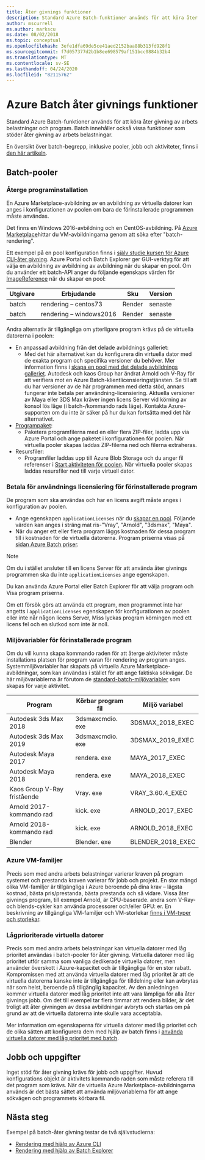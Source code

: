 ```yaml
---
title: Åter givnings funktioner
description: Standard Azure Batch-funktioner används för att köra åter givning av arbets belastningar och appar. Batch innehåller vissa funktioner som stöder åter givning av arbets belastningar.
author: mscurrell
ms.author: markscu
ms.date: 08/02/2018
ms.topic: conceptual
ms.openlocfilehash: 3efe1dfa69de5ce41aed2152baa88b313fd928f1
ms.sourcegitcommit: f7d057377d2b1b8ee698579af151bcc0884b32b4
ms.translationtype: MT
ms.contentlocale: sv-SE
ms.lasthandoff: 04/24/2020
ms.locfileid: "82115762"
---
```

# <a name="azure-batch-rendering-capabilities"></a>Azure Batch åter givnings funktioner

Standard Azure Batch-funktioner används för att köra åter givning av arbets belastningar och program. Batch innehåller också vissa funktioner som stöder åter givning av arbets belastningar.

En översikt över batch-begrepp, inklusive pooler, jobb och aktiviteter, finns i [den här artikeln](https://docs.microsoft.com/azure/batch/batch-api-basics).

## <a name="batch-pools"></a>Batch-pooler

### <a name="rendering-application-installation"></a>Återge programinstallation

En Azure Marketplace-avbildning av en avbildning av virtuella datorer kan anges i konfigurationen av poolen om bara de förinstallerade programmen måste användas.

Det finns en Windows 2016-avbildning och en CentOS-avbildning.  På [Azure Marketplace](https://azuremarketplace.microsoft.com)hittar du VM-avbildningarna genom att söka efter "batch-rendering".

Ett exempel på en pool konfiguration finns i [själv studie kursen för Azure CLI-åter givning](https://docs.microsoft.com/azure/batch/tutorial-rendering-cli).  Azure Portal och Batch Explorer ger GUI-verktyg för att välja en avbildning av avbildning av avbildning när du skapar en pool.  Om du använder ett batch-API anger du följande egenskaps värden för [ImageReference](https://docs.microsoft.com/rest/api/batchservice/pool/add#imagereference) när du skapar en pool:

| Utgivare | Erbjudande | Sku | Version |
|---------|---------|---------|--------|
| batch | rendering – centos73 | Render | senaste |
| batch | rendering – windows2016 | Render | senaste |

Andra alternativ är tillgängliga om ytterligare program krävs på de virtuella datorerna i poolen:

* En anpassad avbildning från det delade avbildnings galleriet:
  * Med det här alternativet kan du konfigurera din virtuella dator med de exakta program och specifika versioner du behöver. Mer information finns i [skapa en pool med det delade avbildnings galleriet](batch-sig-images.md). Autodesk och kaos Group har ändrat Arnold och V-Ray för att verifiera mot en Azure Batch-klientlicensieringstjänsten. Se till att du har versioner av de här programmen med detta stöd, annars fungerar inte betala per användning-licensiering. Aktuella versioner av Maya eller 3DS Max kräver ingen licens Server vid körning av konsol lös läge (i batch-/kommando rads läge). Kontakta Azure-supporten om du inte är säker på hur du kan fortsätta med det här alternativet.
* [Programpaket](https://docs.microsoft.com/azure/batch/batch-application-packages):
  * Paketera programfilerna med en eller flera ZIP-filer, ladda upp via Azure Portal och ange paketet i konfigurationen för poolen. När virtuella pooler skapas laddas ZIP-filerna ned och filerna extraheras.
* Resursfiler:
  * Programfiler laddas upp till Azure Blob Storage och du anger fil referenser i [Start aktiviteten för poolen](https://docs.microsoft.com/rest/api/batchservice/pool/add#starttask). När virtuella pooler skapas laddas resursfiler ned till varje virtuell dator.

### <a name="pay-for-use-licensing-for-pre-installed-applications"></a>Betala för användnings licensiering för förinstallerade program

De program som ska användas och har en licens avgift måste anges i konfiguration av poolen.

* Ange egenskapen `applicationLicenses` när du [skapar en pool](https://docs.microsoft.com/rest/api/batchservice/pool/add#request-body).  Följande värden kan anges i sträng mat ris-"Vray", "Arnold", "3dsmax", "Maya".
* När du anger ett eller flera program läggs kostnaden för dessa program till i kostnaden för de virtuella datorerna.  Program priserna visas på [sidan Azure Batch priser](https://azure.microsoft.com/pricing/details/batch/#graphic-rendering).

> [!NOTE]
> Om du i stället ansluter till en licens Server för att använda åter givnings programmen ska du inte `applicationLicenses` ange egenskapen.

Du kan använda Azure Portal eller Batch Explorer för att välja program och Visa program priserna.

Om ett försök görs att använda ett program, men programmet inte har angetts i `applicationLicenses` egenskapen för konfigurationen av poolen eller inte når någon licens Server, Miss lyckas program körningen med ett licens fel och en slutkod som inte är noll.

### <a name="environment-variables-for-pre-installed-applications"></a>Miljövariabler för förinstallerade program

Om du vill kunna skapa kommando raden för att återge aktiviteter måste installations platsen för program varan för rendering av program anges.  Systemmiljövariabler har skapats på virtuella Azure Marketplace-avbildningar, som kan användas i stället för att ange faktiska sökvägar.  De här miljövariablerna är förutom de [standard-batch-miljövariabler](https://docs.microsoft.com/azure/batch/batch-compute-node-environment-variables) som skapas för varje aktivitet.

|Program|Körbar program fil|Miljö variabel|
|---------|---------|---------|
|Autodesk 3ds Max 2018|3dsmaxcmdio. exe|3DSMAX_2018_EXEC|
|Autodesk 3ds Max 2019|3dsmaxcmdio. exe|3DSMAX_2019_EXEC|
|Autodesk Maya 2017|rendera. exe|MAYA_2017_EXEC|
|Autodesk Maya 2018|rendera. exe|MAYA_2018_EXEC|
|Kaos Group V-Ray fristående|Vray. exe|VRAY_3.60.4_EXEC|
Arnold 2017-kommando rad|kick. exe|ARNOLD_2017_EXEC|
|Arnold 2018-kommando rad|kick. exe|ARNOLD_2018_EXEC|
|Blender|Blender. exe|BLENDER_2018_EXEC|

### <a name="azure-vm-families"></a>Azure VM-familjer

Precis som med andra arbets belastningar varierar kraven på program systemet och prestanda kraven varierar för jobb och projekt.  En stor mängd olika VM-familjer är tillgängliga i Azure beroende på dina krav – lägsta kostnad, bästa pris/prestanda, bästa prestanda och så vidare.
Vissa åter givnings program, till exempel Arnold, är CPU-baserade. andra som V-Ray-och blends-cykler kan använda processorer och/eller GPU: er.
En beskrivning av tillgängliga VM-familjer och VM-storlekar [finns i VM-typer och storlekar](https://docs.microsoft.com/azure/virtual-machines/windows/sizes).

### <a name="low-priority-vms"></a>Lågprioriterade virtuella datorer

Precis som med andra arbets belastningar kan virtuella datorer med låg prioritet användas i batch-pooler för åter givning.  Virtuella datorer med låg prioritet utför samma som vanliga dedikerade virtuella datorer, men använder överskott i Azure-kapacitet och är tillgängliga för en stor rabatt.  Kompromissen med att använda virtuella datorer med låg prioritet är att de virtuella datorerna kanske inte är tillgängliga för tilldelning eller kan avbrytas när som helst, beroende på tillgänglig kapacitet. Av den anledningen kommer virtuella datorer med låg prioritet inte att vara lämpliga för alla åter givnings jobb. Om det till exempel tar flera timmar att rendera bilder, är det troligt att åter givningen av dessa avbildningar avbryts och startas om på grund av att de virtuella datorerna inte skulle vara acceptabla.

Mer information om egenskaperna för virtuella datorer med låg prioritet och de olika sätten att konfigurera dem med hjälp av batch finns i [använda virtuella datorer med låg prioritet med batch](https://docs.microsoft.com/azure/batch/batch-low-pri-vms).

## <a name="jobs-and-tasks"></a>Jobb och uppgifter

Inget stöd för åter givning krävs för jobb och uppgifter.  Huvud konfigurations objekt är aktivitets kommando raden som måste referera till det program som krävs.
När de virtuella Azure Marketplace-avbildningarna används är det bästa sättet att använda miljövariablerna för att ange sökvägen och programmets körbara fil.

## <a name="next-steps"></a>Nästa steg

Exempel på batch-åter givning testar de två självstudierna:

* [Rendering med hjälp av Azure CLI](https://docs.microsoft.com/azure/batch/tutorial-rendering-cli)
* [Rendering med hjälp av Batch Explorer](https://docs.microsoft.com/azure/batch/tutorial-rendering-batchexplorer-blender)
